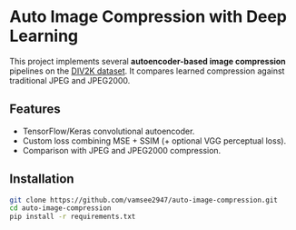 # Auto Image Compression with Deep Learning

This project implements several **autoencoder-based image compression** pipelines
on the [DIV2K dataset](https://data.vision.ee.ethz.ch/cvl/DIV2K/).
It compares learned compression against traditional JPEG and JPEG2000.

## Features
- TensorFlow/Keras convolutional autoencoder.
- Custom loss combining MSE + SSIM (+ optional VGG perceptual loss).
- Comparison with JPEG and JPEG2000 compression.

## Installation
```bash
git clone https://github.com/vamsee2947/auto-image-compression.git
cd auto-image-compression
pip install -r requirements.txt
